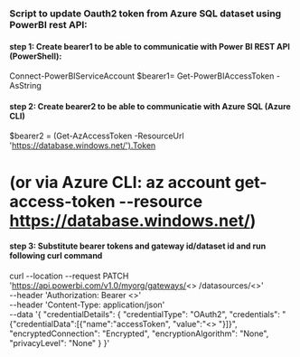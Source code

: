 ### Script to update Oauth2 token from Azure SQL dataset using PowerBI rest API:

#### step 1: Create bearer1 to be able to communicatie with Power BI REST API (PowerShell):

Connect-PowerBIServiceAccount
$bearer1= Get-PowerBIAccessToken -AsString

#### step 2: Create bearer2 to be able to communicatie with Azure SQL (Azure CLI)

$bearer2 = (Get-AzAccessToken -ResourceUrl 'https://database.windows.net/').Token

# (or via Azure CLI: az account get-access-token --resource https://database.windows.net/)

#### step 3: Substitute bearer tokens and gateway id/dataset id and run following curl command

curl --location --request PATCH 'https://api.powerbi.com/v1.0/myorg/gateways/<<your gateway id>> /datasources/<<your dataset id>>' \
--header 'Authorization: Bearer <<bearer1>>' \
--header 'Content-Type: application/json' \
--data '{
  "credentialDetails": {
    "credentialType": "OAuth2",
    "credentials": "{\"credentialData\":[{\"name\":\"accessToken\", \"value\":\"<<bearer2>> \"}]}",
    "encryptedConnection": "Encrypted",
    "encryptionAlgorithm": "None",
    "privacyLevel": "None"
  }
}'
